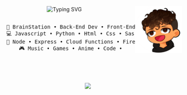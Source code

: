 <div align="center">
<img src="https://github.com/AnthonyQuispe/AnthonyQuispe/blob/main/assets/CartoonV.png" width="25%" align="right" />
<img src="https://readme-typing-svg.demolab.com?font=Inconsolata&weight=500&size=50&duration=4000&pause=300&center=true&vCenter=true&multiline=true&repeat=false&random=false&width=1500&height=200&lines=Hi+Nice+to+meet+you+%F0%9F%AB%B1%F0%9F%8F%BC%E2%80%8D%F0%9F%AB%B2%F0%9F%8F%BB+;My+name+is+Anthony;I'm+a+Full+Stack+Engineer+Wizard" alt="Typing SVG"  width="70%" /></a>
<br><br>
<pre>
    💼 BrainStation • Back-End Dev • Front-End Dev
    💻 Javascript • Python • Html • Css • Sass • Typescript • 
    📖 Node • Express • Cloud Functions • FireStore • MySQL •
    🎮 Music • Games • Anime • Code •
</pre>
<br><br><br>

[![](https://img.shields.io/badge/linkedin-0a66c2)](http://linkedin.com/in/anthonyqs)

</div>
